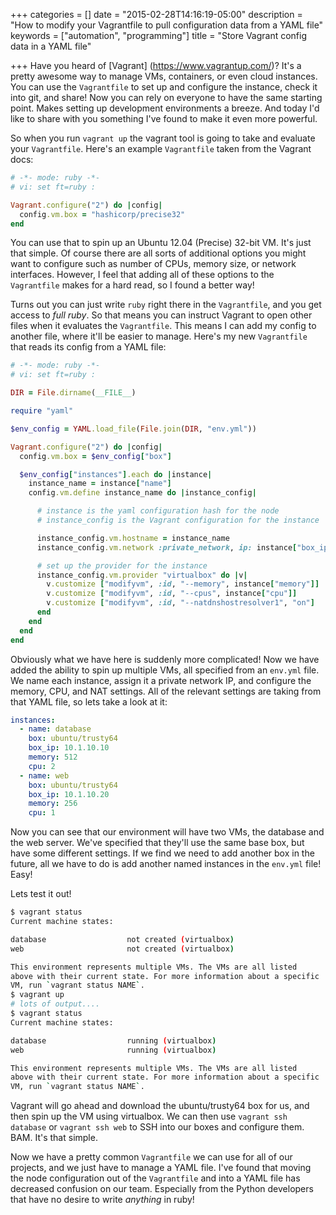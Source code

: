 +++
categories = []
date = "2015-02-28T14:16:19-05:00"
description = "How to modify your Vagrantfile to pull configuration data from a YAML file"
keywords = ["automation", "programming"]
title = "Store Vagrant config data in a YAML file"

+++
Have you heard of [Vagrant] (https://www.vagrantup.com/)? It's a pretty awesome way to manage VMs, containers, or even cloud instances. You can use the `Vagrantfile` to set up and configure the instance, check it into git, and share! Now you can rely on everyone to have the same starting point. Makes setting up development environments a breeze. And today I'd like to share with you something I've found to make it even more powerful.

So when you run `vagrant up` the vagrant tool is going to take and evaluate your `Vagrantfile`. Here's an example `Vagrantfile` taken from the Vagrant docs:

```ruby
# -*- mode: ruby -*-
# vi: set ft=ruby :

Vagrant.configure("2") do |config|
  config.vm.box = "hashicorp/precise32"
end
```

You can use that to spin up an Ubuntu 12.04 (Precise) 32-bit VM. It's just that simple. Of course there are all sorts of additional options you might want to configure such as number of CPUs, memory size, or network interfaces. However, I feel that adding all of these options to the `Vagrantfile` makes for a hard read, so I found a better way!

Turns out you can just write `ruby` right there in the `Vagrantfile`, and you get access to _full ruby_. So that means you can instruct Vagrant to open other files when it evaluates the `Vagrantfile`. This means I can add my config to another file, where it'll be easier to manage. Here's my new `Vagrantfile` that reads its config from a YAML file:

```ruby
# -*- mode: ruby -*-
# vi: set ft=ruby :

DIR = File.dirname(__FILE__)

require "yaml"

$env_config = YAML.load_file(File.join(DIR, "env.yml"))

Vagrant.configure("2") do |config|
  config.vm.box = $env_config["box"]

  $env_config["instances"].each do |instance|
    instance_name = instance["name"]
    config.vm.define instance_name do |instance_config|

      # instance is the yaml configuration hash for the node
      # instance_config is the Vagrant configuration for the instance

      instance_config.vm.hostname = instance_name
      instance_config.vm.network :private_network, ip: instance["box_ip"]

      # set up the provider for the instance
      instance_config.vm.provider "virtualbox" do |v|
        v.customize ["modifyvm", :id, "--memory", instance["memory"]]
        v.customize ["modifyvm", :id, "--cpus", instance["cpu"]]
        v.customize ["modifyvm", :id, "--natdnshostresolver1", "on"]
      end
    end
  end
end
```

Obviously what we have here is suddenly more complicated! Now we have added the ability to spin up multiple VMs, all specified from an `env.yml` file. We name each instance, assign it a private network IP, and configure the memory, CPU, and NAT settings. All of the relevant settings are taking from that YAML file, so lets take a look at it:

```YAML
instances:
  - name: database
    box: ubuntu/trusty64
    box_ip: 10.1.10.10
    memory: 512
    cpu: 2
  - name: web
    box: ubuntu/trusty64
    box_ip: 10.1.10.20
    memory: 256
    cpu: 1
```

Now you can see that our environment will have two VMs, the database and the web server. We've specified that they'll use the same base box, but have some different settings. If we find we need to add another box in the future, all we have to do is add another named instances in the `env.yml` file! Easy!

Lets test it out!

```bash
$ vagrant status
Current machine states:

database                  not created (virtualbox)
web                       not created (virtualbox)

This environment represents multiple VMs. The VMs are all listed
above with their current state. For more information about a specific
VM, run `vagrant status NAME`.
$ vagrant up
# lots of output....
$ vagrant status
Current machine states:

database                  running (virtualbox)
web                       running (virtualbox)

This environment represents multiple VMs. The VMs are all listed
above with their current state. For more information about a specific
VM, run `vagrant status NAME`.
```

Vagrant will go ahead and download the ubuntu/trusty64 box for us, and then spin up the VM using virtualbox. We can then use `vagrant ssh database` or `vagrant ssh web` to SSH into our boxes and configure them. BAM. It's that simple.

Now we have a pretty common `Vagrantfile` we can use for all of our projects, and we just have to manage a YAML file. I've found that moving the node configuration out of the `Vagrantfile` and into a YAML file has decreased confusion on our team. Especially from the Python developers that have no desire to write _anything_ in ruby!
